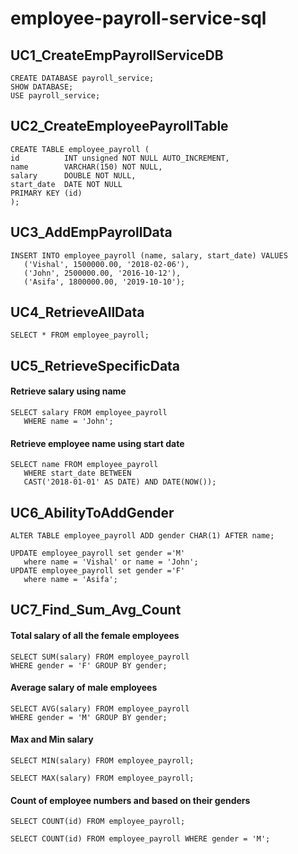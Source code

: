 # employee-payroll-service-sql
## UC1_CreateEmpPayrollServiceDB
```
CREATE DATABASE payroll_service;
SHOW DATABASE;
USE payroll_service;
```
## UC2_CreateEmployeePayrollTable
```
CREATE TABLE employee_payroll (
id          INT unsigned NOT NULL AUTO_INCREMENT,
name        VARCHAR(150) NOT NULL,
salary      DOUBLE NOT NULL,
start_date  DATE NOT NULL
PRIMARY KEY (id)
);
```
## UC3_AddEmpPayrollData
```
INSERT INTO employee_payroll (name, salary, start_date) VALUES
   ('Vishal', 1500000.00, '2018-02-06'),
   ('John', 2500000.00, '2016-10-12'),
   ('Asifa', 1800000.00, '2019-10-10');
```
## UC4_RetrieveAllData
```SELECT * FROM employee_payroll;```
## UC5_RetrieveSpecificData
#### Retrieve salary using name
```
SELECT salary FROM employee_payroll 
   WHERE name = 'John';
```
#### Retrieve employee name using start date
```
SELECT name FROM employee_payroll
   WHERE start_date BETWEEN
   CAST('2018-01-01' AS DATE) AND DATE(NOW());
```
## UC6_AbilityToAddGender
```
ALTER TABLE employee_payroll ADD gender CHAR(1) AFTER name;

UPDATE employee_payroll set gender ='M'
   where name = 'Vishal' or name = 'John';
UPDATE employee_payroll set gender ='F'
   where name = 'Asifa';
```
## UC7_Find_Sum_Avg_Count
#### Total salary of all the female employees
```
SELECT SUM(salary) FROM employee_payroll
WHERE gender = 'F' GROUP BY gender;
```
#### Average salary of male employees
```
SELECT AVG(salary) FROM employee_payroll
WHERE gender = 'M' GROUP BY gender;
```
#### Max and Min salary
```
SELECT MIN(salary) FROM employee_payroll;
```
```
SELECT MAX(salary) FROM employee_payroll;
```
#### Count of employee numbers and based on their genders
```
SELECT COUNT(id) FROM employee_payroll;
```
```
SELECT COUNT(id) FROM employee_payroll WHERE gender = 'M';
```